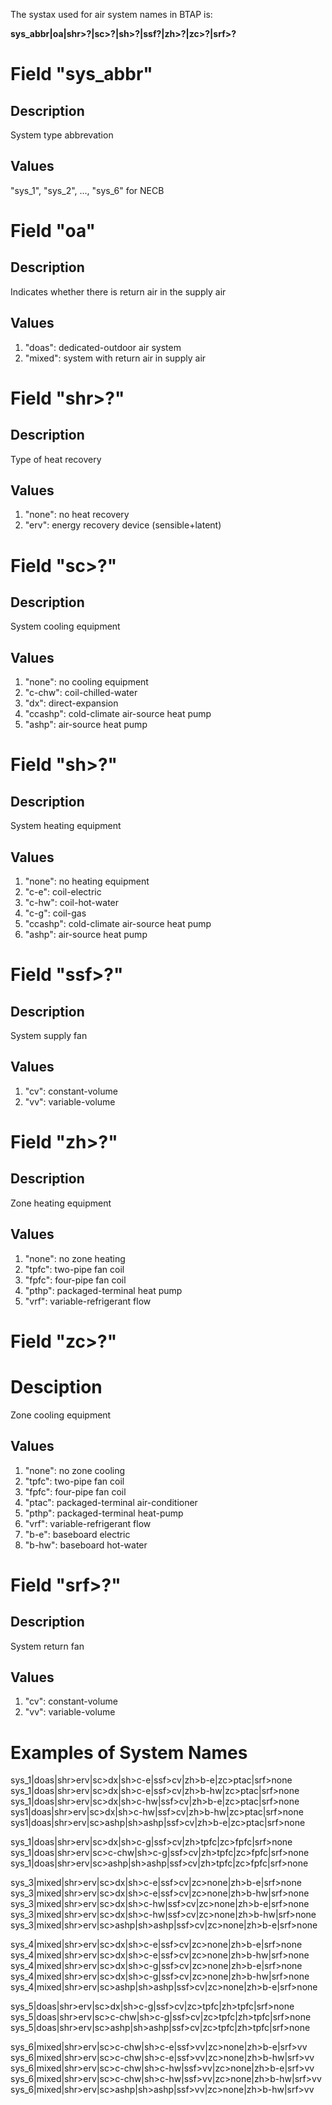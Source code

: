 The systax used for air system names in BTAP is:  

**sys_abbr|oa|shr>?|sc>?|sh>?|ssf?|zh>?|zc>?|srf>?**

# Field "sys_abbr"  

## Description  
System type abbrevation  
## Values  
"sys_1", "sys_2", ..., "sys_6" for NECB

# Field "oa"  
## Description  
Indicates whether there is return air in the supply air  
## Values  
1. "doas": dedicated-outdoor air system
2. "mixed": system with return air in supply air  

# Field "shr>?"  
## Description  
Type of heat recovery  
## Values  
1. "none": no heat recovery  
2. "erv":  energy recovery device (sensible+latent)

# Field "sc>?"  
## Description  
System cooling equipment  
## Values  
1. "none": no cooling equipment  
2. "c-chw":  coil-chilled-water  
3. "dx":     direct-expansion  
4. "ccashp": cold-climate air-source heat pump  
5. "ashp":   air-source heat pump

# Field "sh>?"
## Description  
System heating equipment  
## Values  
1. "none": no heating equipment  
2. "c-e":    coil-electric  
3. "c-hw":   coil-hot-water  
4. "c-g":    coil-gas  
5. "ccashp": cold-climate air-source heat pump  
6. "ashp":   air-source heat pump  

# Field "ssf>?"  
## Description  
System supply fan  
## Values  
1. "cv": constant-volume  
2. "vv": variable-volume  

# Field "zh>?"
## Description  
Zone heating equipment  
## Values  
1. "none": no zone heating  
2. "tpfc": two-pipe fan coil  
3. "fpfc": four-pipe fan coil  
4. "pthp": packaged-terminal heat pump  
5. "vrf":  variable-refrigerant flow  

# Field "zc>?"  
# Desciption  
Zone cooling equipment  
## Values  
1. "none": no zone cooling  
2. "tpfc": two-pipe fan coil  
3. "fpfc": four-pipe fan coil  
4. "ptac": packaged-terminal air-conditioner 
5. "pthp": packaged-terminal heat-pump  
6. "vrf":  variable-refrigerant flow  
7. "b-e":  baseboard electric  
8. "b-hw": baseboard hot-water

# Field "srf>?"  
## Description  
System return fan  
## Values  
1. "cv": constant-volume  
2. "vv": variable-volume  

# Examples of System Names  

sys_1|doas|shr>erv|sc>dx|sh>c-e|ssf>cv|zh>b-e|zc>ptac|srf>none  
sys_1|doas|shr>erv|sc>dx|sh>c-e|ssf>cv|zh>b-hw|zc>ptac|srf>none  
sys_1|doas|shr>erv|sc>dx|sh>c-hw|ssf>cv|zh>b-e|zc>ptac|srf>none  
sys1|doas|shr>erv|sc>dx|sh>c-hw|ssf>cv|zh>b-hw|zc>ptac|srf>none  
sys1|doas|shr>erv|sc>ashp|sh>ashp|ssf>cv|zh>b-e|zc>ptac|srf>none  

sys_1|doas|shr>erv|sc>dx|sh>c-g|ssf>cv|zh>tpfc|zc>fpfc|srf>none  
sys_1|doas|shr>erv|sc>c-chw|sh>c-g|ssf>cv|zh>tpfc|zc>fpfc|srf>none  
sys_1|doas|shr>erv|sc>ashp|sh>ashp|ssf>cv|zh>tpfc|zc>fpfc|srf>none  

sys_3|mixed|shr>erv|sc>dx|sh>c-e|ssf>cv|zc>none|zh>b-e|srf>none  
sys_3|mixed|shr>erv|sc>dx|sh>c-e|ssf>cv|zc>none|zh>b-hw|srf>none  
sys_3|mixed|shr>erv|sc>dx|sh>c-hw|ssf>cv|zc>none|zh>b-e|srf>none  
sys_3|mixed|shr>erv|sc>dx|sh>c-hw|ssf>cv|zc>none|zh>b-hw|srf>none  
sys_3|mixed|shr>erv|sc>ashp|sh>ashp|ssf>cv|zc>none|zh>b-e|srf>none  

sys_4|mixed|shr>erv|sc>dx|sh>c-e|ssf>cv|zc>none|zh>b-e|srf>none  
sys_4|mixed|shr>erv|sc>dx|sh>c-e|ssf>cv|zc>none|zh>b-hw|srf>none  
sys_4|mixed|shr>erv|sc>dx|sh>c-g|ssf>cv|zc>none|zh>b-e|srf>none  
sys_4|mixed|shr>erv|sc>dx|sh>c-g|ssf>cv|zc>none|zh>b-hw|srf>none  
sys_4|mixed|shr>erv|sc>ashp|sh>ashp|ssf>cv|zc>none|zh>b-e|srf>none  

sys_5|doas|shr>erv|sc>dx|sh>c-g|ssf>cv|zc>tpfc|zh>tpfc|srf>none  
sys_5|doas|shr>erv|sc>c-chw|sh>c-g|ssf>cv|zc>tpfc|zh>tpfc|srf>none  
sys_5|doas|shr>erv|sc>ashp|sh>ashp|ssf>cv|zc>tpfc|zh>tpfc|srf>none  

sys_6|mixed|shr>erv|sc>c-chw|sh>c-e|ssf>vv|zc>none|zh>b-e|srf>vv  
sys_6|mixed|shr>erv|sc>c-chw|sh>c-e|ssf>vv|zc>none|zh>b-hw|srf>vv  
sys_6|mixed|shr>erv|sc>c-chw|sh>c-hw|ssf>vv|zc>none|zh>b-e|srf>vv  
sys_6|mixed|shr>erv|sc>c-chw|sh>c-hw|ssf>vv|zc>none|zh>b-hw|srf>vv  
sys_6|mixed|shr>erv|sc>ashp|sh>ashp|ssf>vv|zc>none|zh>b-hw|srf>vv  
